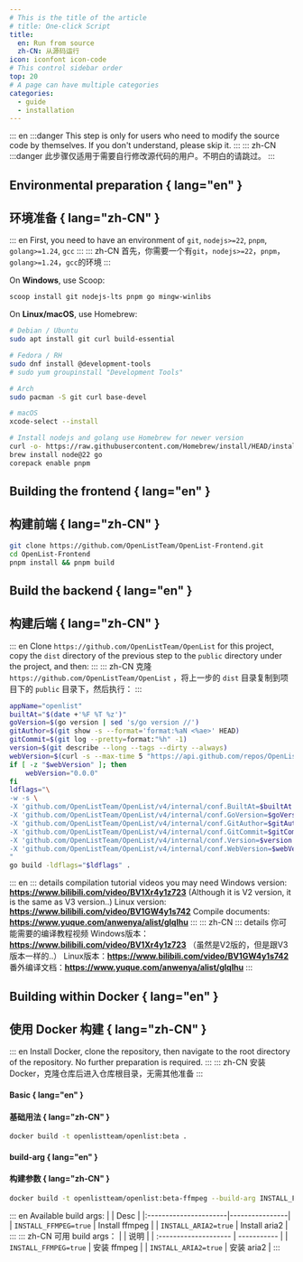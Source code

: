 ```yaml
---
# This is the title of the article
# title: One-click Script
title:
  en: Run from source
  zh-CN: 从源码运行
icon: iconfont icon-code
# This control sidebar order
top: 20
# A page can have multiple categories
categories:
  - guide
  - installation
---
```


::: en
:::danger
This step is only for users who need to modify the source code by themselves. If you don't understand, please skip it.
:::
::: zh-CN
:::danger
此步骤仅适用于需要自行修改源代码的用户。不明白的请跳过。
:::

## Environmental preparation { lang="en" }

## 环境准备 { lang="zh-CN" }

::: en
First, you need to have an environment of `git`, `nodejs>=22`, `pnpm`, `golang>=1.24`, `gcc`
:::
::: zh-CN
首先，你需要一个有`git`，`nodejs>=22`，`pnpm`，`golang>=1.24`，`gcc`的环境
:::

On **Windows**, use Scoop:

```powershell
scoop install git nodejs-lts pnpm go mingw-winlibs
```

On **Linux/macOS**, use Homebrew:

```bash
# Debian / Ubuntu
sudo apt install git curl build-essential

# Fedora / RH
sudo dnf install @development-tools
# sudo yum groupinstall "Development Tools"

# Arch
sudo pacman -S git curl base-devel

# macOS
xcode-select --install

# Install nodejs and golang use Homebrew for newer version
curl -o- https://raw.githubusercontent.com/Homebrew/install/HEAD/install.sh | bash
brew install node@22 go
corepack enable pnpm
```

## Building the frontend { lang="en" }

## 构建前端 { lang="zh-CN" }

```bash
git clone https://github.com/OpenListTeam/OpenList-Frontend.git
cd OpenList-Frontend
pnpm install && pnpm build
```

## Build the backend { lang="en" }

## 构建后端 { lang="zh-CN" }

::: en
Clone `https://github.com/OpenListTeam/OpenList` for this project, copy the `dist` directory of the previous step to the `public` directory under the project, and then:
:::
::: zh-CN
克隆 `https://github.com/OpenListTeam/OpenList` ，将上一步的 `dist` 目录复制到项目下的 `public` 目录下，然后执行：
:::

```bash
appName="openlist"
builtAt="$(date +'%F %T %z')"
goVersion=$(go version | sed 's/go version //')
gitAuthor=$(git show -s --format='format:%aN <%ae>' HEAD)
gitCommit=$(git log --pretty=format:"%h" -1)
version=$(git describe --long --tags --dirty --always)
webVersion=$(curl -s --max-time 5 "https://api.github.com/repos/OpenListTeam/OpenList-Frontend/releases/latest" -L | grep '"tag_name":' | sed -E 's/.*"([^"]+)".*/\1/' | sed 's/^v//')
if [ -z "$webVersion" ]; then
    webVersion="0.0.0"
fi
ldflags="\
-w -s \
-X 'github.com/OpenListTeam/OpenList/v4/internal/conf.BuiltAt=$builtAt' \
-X 'github.com/OpenListTeam/OpenList/v4/internal/conf.GoVersion=$goVersion' \
-X 'github.com/OpenListTeam/OpenList/v4/internal/conf.GitAuthor=$gitAuthor' \
-X 'github.com/OpenListTeam/OpenList/v4/internal/conf.GitCommit=$gitCommit' \
-X 'github.com/OpenListTeam/OpenList/v4/internal/conf.Version=$version' \
-X 'github.com/OpenListTeam/OpenList/v4/internal/conf.WebVersion=$webVersion' \
"
go build -ldflags="$ldflags" .
```

::: en
::: details compilation tutorial videos you may need
Windows version: **https://www.bilibili.com/video/BV1Xr4y1z723** (Although it is V2 version, it is the same as V3 version..)
Linux version: **https://www.bilibili.com/video/BV1GW4y1s742**
Compile documents: **https://www.yuque.com/anwenya/alist/glqlhu**
:::
::: zh-CN
::: details 你可能需要的编译教程视频
Windows版本：**https://www.bilibili.com/video/BV1Xr4y1z723**
（虽然是V2版的，但是跟V3版本一样的..）
Linux版本：**https://www.bilibili.com/video/BV1GW4y1s742**
番外编译文档：**https://www.yuque.com/anwenya/alist/glqlhu**
:::

## Building within Docker { lang="en" }

## 使用 Docker 构建 { lang="zh-CN" }

::: en
Install Docker, clone the repository, then navigate to the root directory of the repository. No further preparation is required.
:::
::: zh-CN
安装 Docker，克隆仓库后进入仓库根目录，无需其他准备
:::

#### Basic { lang="en" }

#### 基础用法 { lang="zh-CN" }

```bash
docker build -t openlistteam/openlist:beta .
```

#### build-arg { lang="en" }

#### 构建参数 { lang="zh-CN" }

```bash
docker build -t openlistteam/openlist:beta-ffmpeg --build-arg INSTALL_FFMPEG=true .
```

::: en
Available build args:
| | Desc |
|:----------------------|----------------|
| `INSTALL_FFMPEG=true` | Install ffmpeg |
| `INSTALL_ARIA2=true` | Install aria2 |
:::
::: zh-CN
可用 build args：
| | 说明 |
| :-------------------- | ----------- |
| `INSTALL_FFMPEG=true` | 安装 ffmpeg |
| `INSTALL_ARIA2=true` | 安装 aria2 |
:::
